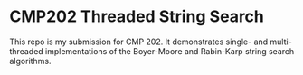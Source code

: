 # CMP202 Threaded String Search

This repo is my submission for CMP 202. 
It demonstrates single- and multi-threaded implementations of the Boyer-Moore and Rabin-Karp string search algorithms. 
